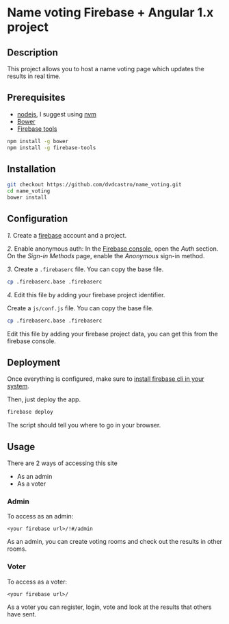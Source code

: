 # Name voting Firebase + Angular 1.x project

## Description

This project allows you to host a name voting page which updates the results in real time.

## Prerequisites

* [nodejs](https://nodejs.org), I suggest using [nvm](https://github.com/creationix/nvm)
* [Bower](https://bower.io/)
* [Firebase tools](https://firebase.google.com/docs/hosting/quickstart)

```bash
npm install -g bower
npm install -g firebase-tools
```

## Installation

```bash
git checkout https://github.com/dvdcastro/name_voting.git
cd name_voting
bower install
```

## Configuration

*1.* Create a [firebase](https://firebase.google.com/) account and a project.

*2.* Enable anonymous auth:
     In the [Firebase console](https://console.firebase.google.com/), open the _Auth_ section.
     On the _Sign-in Methods_ page, enable the _Anonymous_ sign-in method.

*3.* Create a ```.firebaserc``` file. You can copy the base file.

```bash
cp .firebaserc.base .firebaserc
```

*4.* Edit this file by adding your firebase project identifier.

Create a ```js/conf.js``` file. You can copy the base file.

```bash
cp .firebaserc.base .firebaserc
```

Edit this file by adding your firebase project data, you can get this from the firebase console.

## Deployment

Once everything is configured, make sure to [install firebase cli in your system](https://firebase.google.com/docs/hosting/quickstart).

Then, just deploy the app.

```bash
firebase deploy
```

The script should tell you where to go in your browser.

## Usage

There are 2 ways of accessing this site

* As an admin
* As a voter

### Admin

To access as an admin:

```
<your firebase url>/!#/admin
```

As an admin, you can create voting rooms and check out the results in other rooms.

### Voter

To access as a voter:

```
<your firebase url>/
```

As a voter you can register, login, vote and look at the results that others have sent.